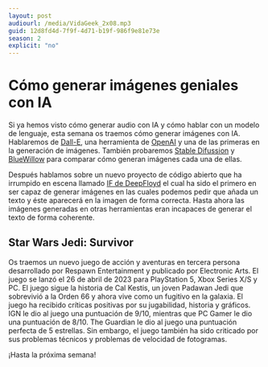 ```yaml
---
layout: post
audiourl: /media/VidaGeek_2x08.mp3
guid: 12d8fd4d-7f9f-4d71-b19f-986f9e81e73e
season: 2
explicit: "no"
---
```


# Cómo generar imágenes geniales con IA
Si ya hemos visto cómo generar audio con IA y cómo hablar con un modelo de lenguaje, esta semana os traemos cómo generar imágenes con IA. Hablaremos de [Dall-E][dalle], una herramienta de [OpenAI][openai] y una de las primeras en la generación de imágenes. También probaremos [Stable Difussion][stabledifussion] y [BlueWillow][bluewillow] para comparar cómo generan imágenes cada una de ellas.

Después hablamos sobre un nuevo proyecto de código abierto que ha irrumpido en escena llamado [IF de DeepFloyd][DeepFloyd] el cual ha sido el primero en ser capaz de generar imágenes en las cuales podemos pedir que añada un texto y éste aparecerá en la imagen de forma correcta. Hasta ahora las imágenes generadas en otras herramientas eran incapaces de generar el texto de forma coherente.

## Star Wars Jedi: Survivor 
Os traemos un nuevo juego de acción y aventuras en tercera persona desarrollado por Respawn Entertainment y publicado por Electronic Arts. El juego se lanzó el 26 de abril de 2023 para PlayStation 5, Xbox Series X/S y PC. El juego sigue la historia de Cal Kestis, un joven Padawan Jedi que sobrevivió a la Orden 66 y ahora vive como un fugitivo en la galaxia. El juego ha recibido críticas positivas por su jugabilidad, historia y gráficos. IGN le dio al juego una puntuación de 9/10, mientras que PC Gamer le dio una puntuación de 8/10. The Guardian le dio al juego una puntuación perfecta de 5 estrellas. Sin embargo, el juego también ha sido criticado por sus problemas técnicos y problemas de velocidad de fotogramas.

¡Hasta la próxima semana!

[dalle]: https://openai.com/research/dall-e
[openai]: https://openai.com
[stabledifussion]: https://huggingface.co/spaces/stabilityai/stable-diffusion
[bluewillow]: https://www.bluewillow.ai
[DeepFloyd]: https://github.com/deep-floyd/IF